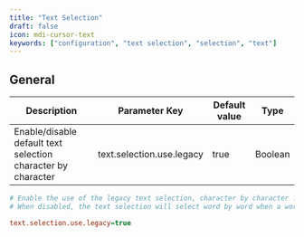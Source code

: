 ```yaml
---
title: "Text Selection"
draft: false
icon: mdi-cursor-text
keywords: ["configuration", "text selection", "selection", "text"]
---
```


## General


| Description                                                      | Parameter Key                  | Default value | Type    |
| ---------------------------------------------------------------- | -------------------------------| ------------- | ------- |
| Enable/disable default text selection character by character     | text.selection.use.legacy      | true          | Boolean |


```cfg
# Enable the use of the legacy text selection, character by character :
# When disabled, the text selection will select word by word when a word is partially or completely selected

text.selection.use.legacy=true
```

